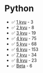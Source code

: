 # Python
* :white_check_mark: [1 kyu](/codewars/solutions/python/1%20kyu) - 3
* :white_check_mark: [2 kyu](/codewars/solutions/python/2%20kyu) - 8
* :white_check_mark: [3 kyu](/codewars/solutions/python/3%20kyu) - 19
* :white_check_mark: [4 kyu](/codewars/solutions/python/4%20kyu) - 75
* :white_check_mark: [5 kyu](/codewars/solutions/python/5%20kyu) - 68
* :white_check_mark: [6 kyu](/codewars/solutions/python/6%20kyu) - 153
* :white_check_mark: [7 kyu](/codewars/solutions/python/7%20kyu) - 34
* :white_check_mark: [8 kyu](/codewars/solutions/python/8%20kyu) - 23
* :white_check_mark: [Beta](/codewars/solutions/python/Beta) - 6